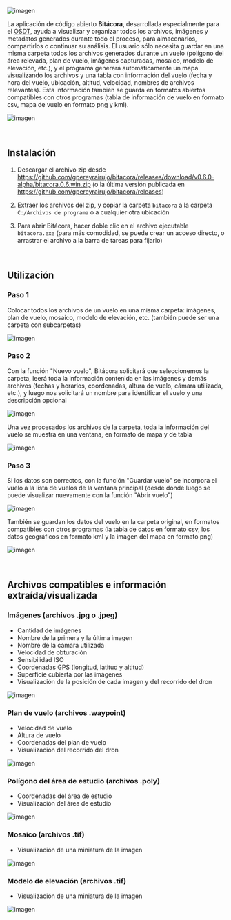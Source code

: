 ![imagen](https://user-images.githubusercontent.com/8480839/182930659-e23dcc4a-0738-4035-a775-a137cd8d06e0.png)


La aplicación de código abierto **Bitácora**, desarrollada especialmente para el <a href="https://vuela.cc/toolkit">OSDT</a>, ayuda a visualizar y organizar todos los archivos, imágenes y metadatos generados durante todo el proceso, para almacenarlos, compartirlos o continuar su análisis. El usuario sólo necesita guardar en una misma carpeta todos los archivos generados durante un vuelo (polígono del área relevada, plan de vuelo, imágenes capturadas, mosaico, modelo de elevación, etc.), y el programa generará automáticamente un mapa visualizando los archivos y una tabla con información del vuelo (fecha y hora del vuelo, ubicación, altitud, velocidad, nombres de archivos relevantes). Esta información también se guarda en formatos abiertos compatibles con otros programas (tabla de información de vuelo en formato csv, mapa de vuelo en formato png y kml).

![imagen](https://user-images.githubusercontent.com/8480839/182968600-8294a8e5-8a49-41a1-ab87-4b168b0b24a3.png)

&nbsp;
## Instalación

1. Descargar el archivo zip desde <a href="https://github.com/gpereyrairujo/bitacora/releases/download/v0.6.0-alpha/bitacora.0.6.win.zip">https://github.com/gpereyrairujo/bitacora/releases/download/v0.6.0-alpha/bitacora.0.6.win.zip</a> (o la última versión publicada en <a href="https://github.com/gpereyrairujo/bitacora/releases">https://github.com/gpereyrairujo/bitacora/releases</a>)

2. Extraer los archivos del zip, y copiar la carpeta `bitacora` a la carpeta `C:/Archivos de programa` o a cualquier otra ubicación

3. Para abrir Bitácora, hacer doble clic en el archivo ejecutable `bitacora.exe` (para más comodidad, se puede crear un acceso directo, o arrastrar el archivo a la barra de tareas para fijarlo)

&nbsp;
## Utilización

### Paso 1
Colocar todos los archivos de un vuelo en una misma carpeta: imágenes, plan de vuelo, mosaico, modelo de elevación, etc. (también puede ser una carpeta con subcarpetas)

![imagen](https://user-images.githubusercontent.com/8480839/182928249-f728c5a9-82f0-4356-b61e-5d0704d9db0f.png)

### Paso 2
Con la función "Nuevo vuelo", Bitácora solicitará que seleccionemos la carpeta, leerá toda la información contenida en las imágenes y demás archivos (fechas y horarios, coordenadas, altura de vuelo, cámara utilizada, etc.), y luego nos solicitará un nombre para identificar el vuelo y una descripción opcional

![imagen](https://user-images.githubusercontent.com/8480839/182928563-ec6c487a-ee30-4be4-84b3-818b6ce51b30.png)

Una vez procesados los archivos de la carpeta, toda la información del vuelo se muestra en una ventana, en formato de mapa y de tabla

![imagen](https://user-images.githubusercontent.com/8480839/182928763-0b5480fc-c143-4648-9526-4fcc92c76e75.png)

### Paso 3
Si los datos son correctos, con la función "Guardar vuelo" se incorpora el vuelo a la lista de vuelos de la ventana principal (desde donde luego se puede visualizar nuevamente con la función "Abrir vuelo")

![imagen](https://user-images.githubusercontent.com/8480839/182928889-5b3bff65-734e-494a-8c38-6b689ee3147f.png)

También se guardan los datos del vuelo en la carpeta original, en formatos compatibles con otros programas (la tabla de datos en formato csv, los datos geográficos en formato kml y la imagen del mapa en formato png)

![imagen](https://user-images.githubusercontent.com/8480839/182929040-6a582e9e-3ed1-43d8-a9f2-803f5c862a73.png)

&nbsp;
## Archivos compatibles e información extraída/visualizada

### Imágenes (archivos .jpg o .jpeg)
- Cantidad de imágenes
- Nombre de la primera y la última imagen
- Nombre de la cámara utilizada
- Velocidad de obturación
- Sensibilidad ISO
- Coordenadas GPS (longitud, latitud y altitud)
- Superficie cubierta por las imágenes
- Visualización de la posición de cada imagen y del recorrido del dron

![imagen](https://user-images.githubusercontent.com/8480839/182951201-ea2ff746-1542-4dc9-ab27-d515c94b3778.png)

### Plan de vuelo (archivos .waypoint)
- Velocidad de vuelo
- Altura de vuelo
- Coordenadas del plan de vuelo
- Visualización del recorrido del dron

![imagen](https://user-images.githubusercontent.com/8480839/182951704-6c7b4e2f-b3b6-4134-ba78-5b7c0894eee0.png)

### Polígono del área de estudio (archivos .poly)
- Coordenadas del área de estudio
- Visualización del área de estudio

![imagen](https://user-images.githubusercontent.com/8480839/182951952-d5e80f94-ad6f-40d1-88a8-18fa49ac2c71.png)

### Mosaico (archivos .tif)
- Visualización de una miniatura de la imagen

![imagen](https://user-images.githubusercontent.com/8480839/182952271-ddcb92b7-df7f-4828-bd03-2c6d24232e67.png)

### Modelo de elevación (archivos .tif)
- Visualización de una miniatura de la imagen

![imagen](https://user-images.githubusercontent.com/8480839/182954453-90254f60-abba-4280-9947-500465756835.png)


&nbsp;
